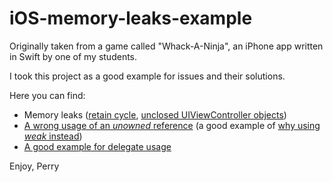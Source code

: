 # iOS-memory-leaks-example
Originally taken from a game called "Whack-A-Ninja", an iPhone app written in Swift by one of my students.

I took this project as a good example for issues and their solutions.

Here you can find:
- Memory leaks ([retain cycle](https://github.com/PerrchicK/iOS-memory-leaks-example/blob/039d9ca05e507d94c2b136a98c8bb524fa8697e1/Whack-A-Ninja/GameViewController.swift#L25), [unclosed UIViewController objects](https://github.com/PerrchicK/iOS-memory-leaks-example/blob/039d9ca05e507d94c2b136a98c8bb524fa8697e1/Whack-A-Ninja/EndGameViewController.swift#L32))
- [A wrong usage of an *unowned* reference](https://github.com/PerrchicK/iOS-memory-leaks-example/blob/039d9ca05e507d94c2b136a98c8bb524fa8697e1/Whack-A-Ninja/GameScene.swift#L66) (a good example of [why using *weak* instead](https://stackoverflow.com/questions/24011575/what-is-the-difference-between-a-weak-reference-and-an-unowned-reference/26025176#26025176
))
- [A good example for delegate usage](https://github.com/PerrchicK/iOS-memory-leaks-example/blob/039d9ca05e507d94c2b136a98c8bb524fa8697e1/Whack-A-Ninja/GameScene.swift#L16)

Enjoy,
Perry
